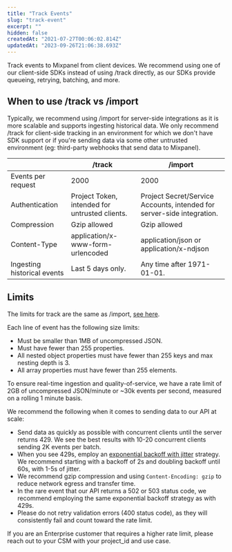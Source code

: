 ```yaml
---
title: "Track Events"
slug: "track-event"
excerpt: ""
hidden: false
createdAt: "2021-07-27T00:06:02.814Z"
updatedAt: "2023-09-26T21:06:38.693Z"
---
```


Track events to Mixpanel from client devices. We recommend using one of our client-side SDKs instead of using /track directly, as our SDKs provide queueing, retrying, batching, and more.

## When to use /track vs /import

Typically, we recommend using /import for server-side integrations as it is more scalable and supports ingesting historical data. We only recommend /track for client-side tracking in an environment for which we don't have SDK support or if you're sending data via some other untrusted environment (eg: third-party webhooks that send data to Mixpanel).

|                             | /track                                         | /import                                               |
| --------------------------- | ---------------------------------------------- | ----------------------------------------------------- |
| Events per request          | 2000                                           | 2000                                                  |
| Authentication              | Project Token, intended for untrusted clients. | Project Secret/Service Accounts, intended for server-side integration. |
| Compression                 | Gzip allowed                                   | Gzip allowed                                          |
| Content-Type                | application/x-www-form-urlencoded              | application/json or application/x-ndjson              |
| Ingesting historical events | Last 5 days only.                              | Any time after 1971-01-01.                            |

## Limits

The limits for track are the same as /import, [see here](https://developer.mixpanel.com/reference/import-events#rate-limits).

Each line of event has the following size limits:

- Must be smaller than 1MB of uncompressed JSON.
- Must have fewer than 255 properties.
- All nested object properties must have fewer than 255 keys and max nesting depth is 3.
- All array properties must have fewer than 255 elements.

To ensure real-time ingestion and quality-of-service, we have a rate limit of 2GB of uncompressed JSON/minute or ~30k events per second, measured on a rolling 1 minute basis.

We recommend the following when it comes to sending data to our API at scale:

- Send data as quickly as possible with concurrent clients until the server returns 429. We see the best results with 10-20 concurrent clients sending 2K events per batch.
- When you see 429s, employ an [exponential backoff with jitter](https://docs.aws.amazon.com/general/latest/gr/api-retries.html) strategy. We recommend starting with a backoff of 2s and doubling backoff until 60s, with 1-5s of jitter.
- We recommend gzip compression and using `Content-Encoding: gzip` to reduce network egress and transfer time.
- In the rare event that our API returns a 502 or 503 status code, we recommend employing the same exponential backoff strategy as with 429s.
- Please do not retry validation errors (400 status code), as they will consistently fail and count toward the rate limit.

If you are an Enterprise customer that requires a higher rate limit, please reach out to your CSM with your project_id and use case.
